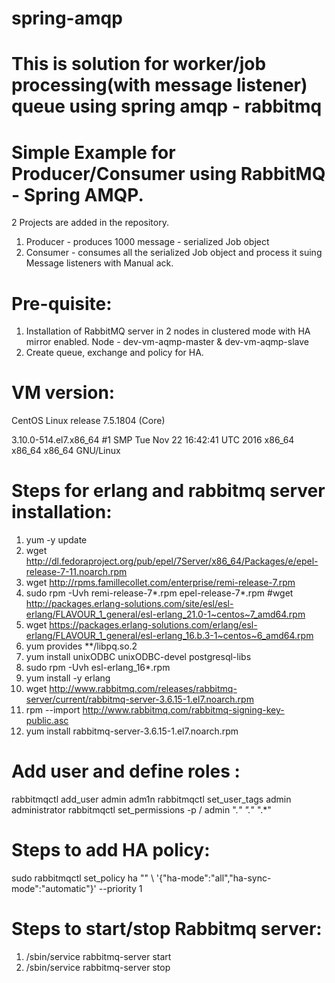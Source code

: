 # spring-amqp
# This is solution for worker/job processing(with message listener) queue using spring amqp - rabbitmq 
# Simple Example for Producer/Consumer using RabbitMQ - Spring AMQP.
2 Projects are added in the repository.
1. Producer - produces 1000 message - serialized Job object
2. Consumer - consumes all the serialized Job object and process it suing Message listeners with Manual ack.

# Pre-quisite:
1. Installation of RabbitMQ server in 2 nodes in clustered mode with HA mirror enabled. Node - dev-vm-aqmp-master & dev-vm-aqmp-slave
2. Create queue, exchange and policy for HA.

# VM version:
CentOS Linux release 7.5.1804 (Core)

3.10.0-514.el7.x86_64 #1 SMP Tue Nov 22 16:42:41 UTC 2016 x86_64 x86_64 x86_64 GNU/Linux

# Steps for erlang and rabbitmq server installation:

1. yum -y update
2. wget http://dl.fedoraproject.org/pub/epel/7Server/x86_64/Packages/e/epel-release-7-11.noarch.rpm
3. wget http://rpms.famillecollet.com/enterprise/remi-release-7.rpm
4. sudo rpm -Uvh remi-release-7*.rpm epel-release-7*.rpm
#wget http://packages.erlang-solutions.com/site/esl/esl-erlang/FLAVOUR_1_general/esl-erlang_21.0-1~centos~7_amd64.rpm
5. wget https://packages.erlang-solutions.com/erlang/esl-erlang/FLAVOUR_1_general/esl-erlang_16.b.3-1~centos~6_amd64.rpm
6. yum provides **/libpq.so.2
7. yum install unixODBC unixODBC-devel postgresql-libs
8. sudo rpm -Uvh esl-erlang_16*.rpm
9. yum install -y erlang
10. wget http://www.rabbitmq.com/releases/rabbitmq-server/current/rabbitmq-server-3.6.15-1.el7.noarch.rpm
11. rpm --import http://www.rabbitmq.com/rabbitmq-signing-key-public.asc
12. yum install rabbitmq-server-3.6.15-1.el7.noarch.rpm

# Add user and define roles :

rabbitmqctl add_user admin adm1n
rabbitmqctl set_user_tags admin administrator
rabbitmqctl set_permissions -p / admin ".*" ".*" ".*"

# Steps to add HA policy:

sudo rabbitmqctl set_policy ha "" \ '{"ha-mode":"all","ha-sync-mode":"automatic"}' --priority 1

# Steps to start/stop Rabbitmq server:

1. /sbin/service rabbitmq-server start
2. /sbin/service rabbitmq-server stop
